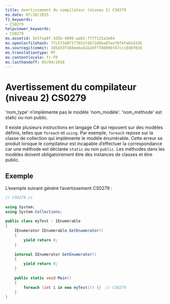 ```yaml
---
title: Avertissement du compilateur (niveau 2) CS0279
ms.date: 07/20/2015
f1_keywords:
- CS0279
helpviewer_keywords:
- CS0279
ms.assetid: 5e5faa8f-3d5b-4999-aa62-ff7f131a3e04
ms.openlocfilehash: 77c573d8f177851fdb72d0ba07ee70f4fe014336
ms.sourcegitcommit: 3d5d33f384eeba41b2dff79d096f47ccc8d8f03d
ms.translationtype: MT
ms.contentlocale: fr-FR
ms.lasthandoff: 05/04/2018
---
```

# <a name="compiler-warning-level-2-cs0279"></a>Avertissement du compilateur (niveau 2) CS0279
'nom_type' n’implémente pas le modèle 'nom_modèle'. 'nom_méthode' est static ou non public.  
  
 Il existe plusieurs instructions en langage C# qui reposent sur des modèles définis, telles que `foreach` et `using`. Par exemple, `foreach` repose sur la classe de collection qui implémente le modèle énumérable. Cette erreur se produit lorsque le compilateur est incapable d’effectuer la correspondance car une méthode est déclarée `static` ou non `public`. Les méthodes dans les modèles doivent obligatoirement être des instances de classes et être public.  
  
## <a name="example"></a>Exemple  
 L’exemple suivant génère l’avertissement CS0279 :  
  
```csharp  
// CS0279.cs  
  
using System;  
using System.Collections;  
  
public class myTest : IEnumerable  
{  
    IEnumerator IEnumerable.GetEnumerator()  
    {  
        yield return 0;  
    }  
  
    internal IEnumerator GetEnumerator()  
    {  
        yield return 0;  
    }  
  
    public static void Main()  
    {  
        foreach (int i in new myTest()) {}  // CS0279  
    }  
}  
```
